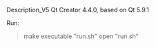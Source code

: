 Description_V5
Qt Creator 4.4.0, based on Qt 5.9.1 

Run:
> make executable "run.sh"
> open "run.sh"
